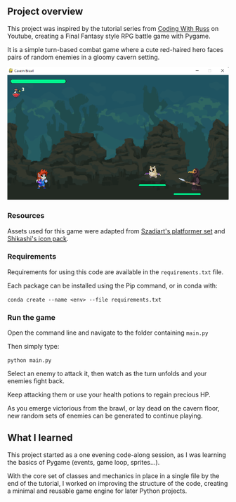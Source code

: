 ## Project overview

This project was inspired by the tutorial series from [Coding With Russ](https://www.youtube.com/playlist?list=PLjcN1EyupaQnvpv61iriF8Ax9dKra-MhZ) on Youtube, creating a Final Fantasy style RPG battle game with Pygame.

It is a simple turn-based combat game where a cute red-haired hero faces pairs of random enemies in a gloomy cavern setting.

![preview](./assets/game_preview.png)

### Resources

Assets used for this game were adapted from [Szadiart's platformer set](https://szadiart.itch.io/rocky-world-platformer-set) and [Shikashi's icon pack](https://cheekyinkling.itch.io/shikashis-fantasy-icons-pack).

### Requirements

Requirements for using this code are available in the `requirements.txt` file.

Each package can be installed using the Pip command, or in conda with:

`conda create --name <env> --file requirements.txt`


### Run the game

Open the command line and navigate to the folder containing `main.py`

Then simply type:

`python main.py`

Select an enemy to attack it, then watch as the turn unfolds and your enemies fight back.

Keep attacking them or use your health potions to regain precious HP.

As you emerge victorious from the brawl, or lay dead on the cavern floor, new random sets of enemies can be generated to continue playing.


## What I learned

This project started as a one evening code-along session, as I was learning the basics of Pygame (events, game loop, sprites...).

With the core set of classes and mechanics in place in a single file by the end of the tutorial, I worked on improving the structure of the code, creating a minimal and reusable game engine for later Python projects.



